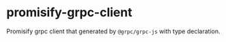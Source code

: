 # promisify-grpc-client

Promisify grpc client that generated by `@grpc/grpc-js` with type declaration.
